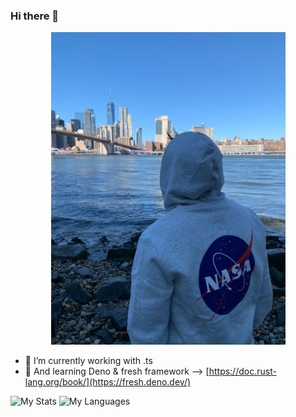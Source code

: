 ### Hi there 👋

<p align="center">
  <img src="./Brooklyn.jpg" height="500">
 </p>

- 🔭  I’m currently working with .ts
- 🌱  And learning Deno & fresh framework --> [https://doc.rust-lang.org/book/](https://fresh.deno.dev/)

![My Stats](https://github-readme-stats.vercel.app/api?username=zk182&show_icons=true&count_private=true&include_all_commits=true&hide_border=true&hide_title=true)
![My Languages](https://github-readme-stats.anuraghazra1.vercel.app/api/top-langs/?username=zk182&count_private=true&layout=compact&hide_title=true&&hide_border=true&langs_count=7&hide=html)


<!--
**zk182/zk182** is a ✨ _special_ ✨ repository because its `README.md` (this file) appears on your GitHub profile.

Here are some ideas to get you started:

- 🔭 I’m currently working on ...
- 🌱 I’m currently learning ...
- 👯 I’m looking to collaborate on ...
- 🤔 I’m looking for help with ...
- 💬 Ask me about ...
- 📫 How to reach me: ...
- 😄 Pronouns: ...
- ⚡ Fun fact: ...
-->
